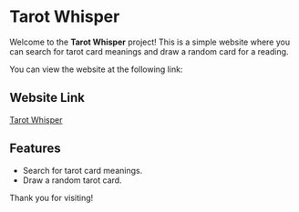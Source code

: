# Tarot Whisper

Welcome to the **Tarot Whisper** project! This is a simple website where you can search for tarot card meanings and draw a random card for a reading.

You can view the website at the following link:

## Website Link
[Tarot Whisper](https://tarotwhisper.netlify.app/)

## Features
- Search for tarot card meanings.
- Draw a random tarot card.

Thank you for visiting!
